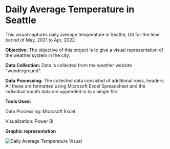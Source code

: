 # Daily Average Temperature in Seattle

This visual captures daily average temperature in Seattle, US for the time period of May, 2021 to Apr, 2022. 

**Objective:**
The objective of this project is to give a visual representation of the weather system in the city. 

**Data Collection:**
Data is collected from the weather website "wunderground". 

**Data Processing:**
The collected data consisted of additional rows, headers. All these are formatted using Microsoft Excel Spreadsheet and the individual month data are appended in to  a single file.

**Tools Used:**

Data Processing: Microsoft Excel

Visualization: Power BI


**Graphic representation**

![Daily Average Temperature Visual](https://user-images.githubusercontent.com/11889034/171076077-1b38e446-a700-46b9-8b21-c1e5bb73405f.PNG)

